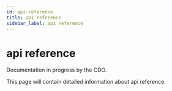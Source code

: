 ```yaml
---
id: api-reference
title: api reference
sidebar_label: api reference
---
```


# api reference

Documentation in progress by the CDO.

This page will contain detailed information about api reference.
